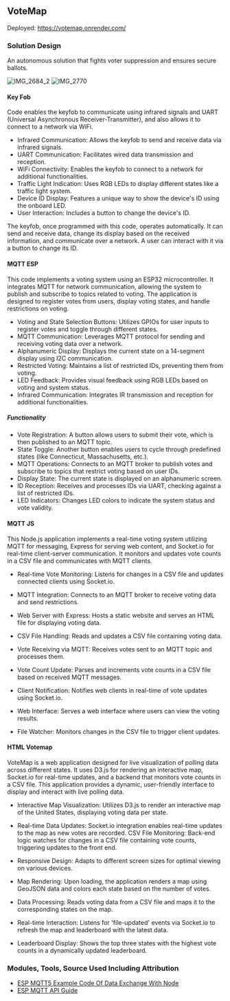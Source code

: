 ## VoteMap
Deployed: https://votemap.onrender.com/

### Solution Design

An autonomous solution that fights voter suppression and ensures secure ballots.

![IMG_2684_2](https://github.com/maximslo/votemap/assets/93232189/7bb821f9-51de-4649-b082-3248349ec63c)
![IMG_2770](https://github.com/maximslo/votemap/assets/93232189/8fd9a928-c566-4ce8-aaea-571f18f8be3a)

#### Key Fob
Code enables the keyfob to communicate using infrared signals and UART (Universal Asynchronous Receiver-Transmitter), and also allows it to connect to a network via WiFi.

- Infrared Communication: Allows the keyfob to send and receive data via infrared signals.
- UART Communication: Facilitates wired data transmission and reception.
- WiFi Connectivity: Enables the keyfob to connect to a network for additional functionalities.
- Traffic Light Indication: Uses RGB LEDs to display different states like a traffic light system.
- Device ID Display: Features a unique way to show the device's ID using the onboard LED.
- User Interaction: Includes a button to change the device's ID.

The keyfob, once programmed with this code, operates automatically. It can send and receive data, change its display based on the received information, and communicate over a network. A user can interact with it via a button to change its ID.

#### MQTT ESP

This code implements a voting system using an ESP32 microcontroller. It integrates MQTT for network communication, allowing the system to publish and subscribe to topics related to voting. The application is designed to register votes from users, display voting states, and handle restrictions on voting.

- Voting and State Selection Buttons: Utilizes GPIOs for user inputs to register votes and toggle through different states.
- MQTT Communication: Leverages MQTT protocol for sending and receiving voting data over a network.
- Alphanumeric Display: Displays the current state on a 14-segment display using I2C communication.
- Restricted Voting: Maintains a list of restricted IDs, preventing them from voting.
- LED Feedback: Provides visual feedback using RGB LEDs based on voting and system status.
- Infrared Communication: Integrates IR transmission and reception for additional functionalities.

##### Functionality

- Vote Registration: A button allows users to submit their vote, which is then published to an MQTT topic.
- State Toggle: Another button enables users to cycle through predefined states (like Connecticut, Massachusetts, etc.).
- MQTT Operations: Connects to an MQTT broker to publish votes and subscribe to topics that restrict voting based on user IDs.
- Display State: The current state is displayed on an alphanumeric screen.
- ID Reception: Receives and processes IDs via UART, checking against a list of restricted IDs.
- LED Indicators: Changes LED colors to indicate the system status and vote validity.

#### MQTT JS

This Node.js application implements a real-time voting system utilizing MQTT for messaging, Express for serving web content, and Socket.io for real-time client-server communication. It monitors and updates vote counts in a CSV file and communicates with MQTT clients.

- Real-time Vote Monitoring: Listens for changes in a CSV file and updates connected clients using Socket.io.
- MQTT Integration: Connects to an MQTT broker to receive voting data and send restrictions.
- Web Server with Express: Hosts a static website and serves an HTML file for displaying voting data.
- CSV File Handling: Reads and updates a CSV file containing voting data.

- Vote Receiving via MQTT: Receives votes sent to an MQTT topic and processes them.
- Vote Count Update: Parses and increments vote counts in a CSV file based on received MQTT messages.
- Client Notification: Notifies web clients in real-time of vote updates using Socket.io.
- Web Interface: Serves a web interface where users can view the voting results.
- File Watcher: Monitors changes in the CSV file to trigger client updates.

#### HTML Votemap

VoteMap is a web application designed for live visualization of polling data across different states. It uses D3.js for rendering an interactive map, Socket.io for real-time updates, and a backend that monitors vote counts in a CSV file. This application provides a dynamic, user-friendly interface to display and interact with live polling data.

- Interactive Map Visualization: Utilizes D3.js to render an interactive map of the United States, displaying voting data per state.
- Real-time Data Updates: Socket.io integration enables real-time updates to the map as new votes are recorded.
CSV File Monitoring: Back-end logic watches for changes in a CSV file containing vote counts, triggering updates to the front end.
- Responsive Design: Adapts to different screen sizes for optimal viewing on various devices.

- Map Rendering: Upon loading, the application renders a map using GeoJSON data and colors each state based on the number of votes.
- Data Processing: Reads voting data from a CSV file and maps it to the corresponding states on the map.
- Real-time Interaction: Listens for 'file-updated' events via Socket.io to refresh the map and leaderboard with the latest data.
- Leaderboard Display: Shows the top three states with the highest vote counts in a dynamically updated leaderboard.


### Modules, Tools, Source Used Including Attribution

- [ESP MQTT5 Example Code Of Data Exchange With Node](https://github.com/BU-EC444/04-Code-Examples/tree/main/mqtt5-exchange)
- [ESP MQTT API Guide](https://docs.espressif.com/projects/esp-idf/en/latest/esp32/api-reference/protocols/mqtt.html)
